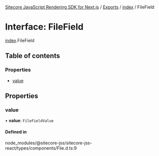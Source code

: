 [Sitecore JavaScript Rendering SDK for Next.js](../README.md) / [Exports](../modules.md) / [index](../modules/index.md) / FileField

# Interface: FileField

[index](../modules/index.md).FileField

## Table of contents

### Properties

- [value](index.FileField.md#value)

## Properties

### value

• **value**: `FileFieldValue`

#### Defined in

node_modules/@sitecore-jss/sitecore-jss-react/types/components/File.d.ts:9
